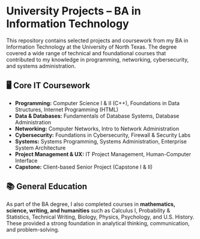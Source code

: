 


# University Projects – BA in Information Technology

This repository contains selected projects and coursework from my BA in Information Technology at the University of North Texas. The degree covered a wide range of technical and foundational courses that contributed to my knowledge in programming, networking, cybersecurity, and systems administration.  

## 🖥 Core IT Coursework
- **Programming:** Computer Science I & II (C++), Foundations in Data Structures, Internet Programming (HTML)  
- **Data & Databases:** Fundamentals of Database Systems, Database Administration  
- **Networking:** Computer Networks, Intro to Network Administration  
- **Cybersecurity:** Foundations in Cybersecurity, Firewall & Security Labs  
- **Systems:** Systems Programming, Systems Administration, Enterprise System Architecture  
- **Project Management & UX:** IT Project Management, Human-Computer Interface  
- **Capstone:** Client-based Senior Project (Capstone I & II)  

## 📚 General Education
As part of the BA degree, I also completed courses in **mathematics, science, writing, and humanities** such as Calculus I, Probability & Statistics, Technical Writing, Biology, Physics, Psychology, and U.S. History. These provided a strong foundation in analytical thinking, communication, and problem-solving.  




